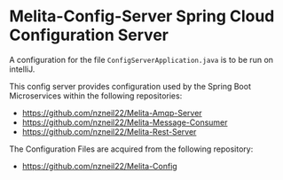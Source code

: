 # Melita-Config-Server Spring Cloud Configuration Server

A configuration for the file `ConfigServerApplication.java` is to be run on intelliJ.

This config server provides configuration used by the Spring Boot Microservices within the following repositories:
* https://github.com/nzneil22/Melita-Amqp-Server
* https://github.com/nzneil22/Melita-Message-Consumer
* https://github.com/nzneil22/Melita-Rest-Server

The Configuration Files are acquired from the following repository:
* https://github.com/nzneil22/Melita-Config
